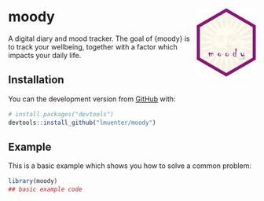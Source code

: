 
<!-- README.md is generated from README.Rmd. Please edit that file -->

# moody <img src="man/figures/logo.png" align="right" width="120" />

<!-- badges: start -->

<!-- badges: end -->

A digital diary and mood tracker. The goal of {moody} is to track your
wellbeing, together with a factor which impacts your daily life.

## Installation

You can the development version from [GitHub](https://github.com/) with:

``` r
# install.packages("devtools")
devtools::install_github("lmuenter/moody")
```

## Example

This is a basic example which shows you how to solve a common problem:

``` r
library(moody)
## basic example code
```
